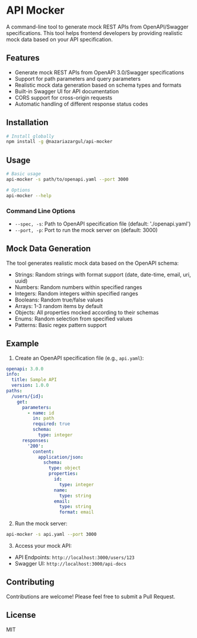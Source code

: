 # API Mocker

A command-line tool to generate mock REST APIs from OpenAPI/Swagger specifications. This tool helps frontend developers by providing realistic mock data based on your API specification.

## Features

- Generate mock REST APIs from OpenAPI 3.0/Swagger specifications
- Support for path parameters and query parameters
- Realistic mock data generation based on schema types and formats
- Built-in Swagger UI for API documentation
- CORS support for cross-origin requests
- Automatic handling of different response status codes

## Installation

```bash
# Install globally
npm install -g @nazariazargul/api-mocker
```

## Usage

```bash
# Basic usage
api-mocker -s path/to/openapi.yaml --port 3000

# Options
api-mocker --help
```

### Command Line Options

- `--spec, -s`: Path to OpenAPI specification file (default: './openapi.yaml')
- `--port, -p`: Port to run the mock server on (default: 3000)

## Mock Data Generation

The tool generates realistic mock data based on the OpenAPI schema:

- Strings: Random strings with format support (date, date-time, email, uri, uuid)
- Numbers: Random numbers within specified ranges
- Integers: Random integers within specified ranges
- Booleans: Random true/false values
- Arrays: 1-3 random items by default
- Objects: All properties mocked according to their schemas
- Enums: Random selection from specified values
- Patterns: Basic regex pattern support

## Example

1. Create an OpenAPI specification file (e.g., `api.yaml`):

```yaml
openapi: 3.0.0
info:
  title: Sample API
  version: 1.0.0
paths:
  /users/{id}:
    get:
      parameters:
        - name: id
          in: path
          required: true
          schema:
            type: integer
      responses:
        '200':
          content:
            application/json:
              schema:
                type: object
                properties:
                  id:
                    type: integer
                  name:
                    type: string
                  email:
                    type: string
                    format: email
```

2. Run the mock server:

```bash
api-mocker -s api.yaml --port 3000
```

3. Access your mock API:
- API Endpoints: `http://localhost:3000/users/123`
- Swagger UI: `http://localhost:3000/api-docs`

## Contributing

Contributions are welcome! Please feel free to submit a Pull Request.

## License

MIT 
